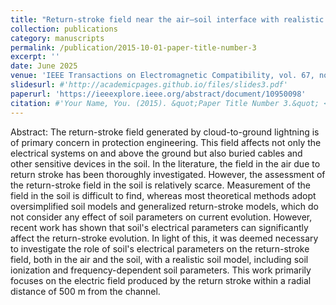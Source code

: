 ```yaml
---
title: "Return-stroke field near the air–soil interface with realistic soil"
collection: publications
category: manuscripts
permalink: /publication/2015-10-01-paper-title-number-3
excerpt: ''
date: June 2025
venue: 'IEEE Transactions on Electromagnetic Compatibility, vol. 67, no. 3, pp. 894-902'
slidesurl: #'http://academicpages.github.io/files/slides3.pdf'
paperurl: 'https://ieeexplore.ieee.org/abstract/document/10950098'
citation: #'Your Name, You. (2015). &quot;Paper Title Number 3.&quot; <i>Journal 1</i>. 1(3).'
---
```


Abstract: The return-stroke field generated by cloud-to-ground lightning is of primary concern in protection engineering. This field affects not only the electrical systems on and above the ground but also buried cables and other sensitive devices in the soil. In the literature, the field in the air due to return stroke has been thoroughly investigated. However, the assessment of the return-stroke field in the soil is relatively scarce. Measurement of the field in the soil is difficult to find, whereas most theoretical methods adopt oversimplified soil models and generalized return-stroke models, which do not consider any effect of soil parameters on current evolution. However, recent work has shown that soil's electrical parameters can significantly affect the return-stroke evolution. In light of this, it was deemed necessary to investigate the role of soil's electrical parameters on the return-stroke field, both in the air and the soil, with a realistic soil model, including soil ionization and frequency-dependent soil parameters. This work primarily focuses on the electric field produced by the return stroke within a radial distance of 500 m from the channel.
